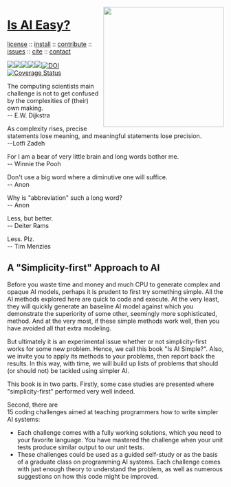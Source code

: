 <a name=top><img align=right width=280 src="https://pngimage.net/wp-content/uploads/2019/05/silueta-planetas-png-.png">
<h1><a href="/README.md#top">Is AI Easy?</a></h1> 
<p> <a
href="https://github.com/aiez/eg/blob/master/LICENSE">license</a> :: <a
href="https://github.com/aiez/eg/blob/master/INSTALL.md#top">install</a> :: <a
href="https://github.com/aiez/eg/blob/master/CODE_OF_CONDUCT.md#top">contribute</a> :: <a
href="https://github.com/aiez/eg/issues">issues</a> :: <a
href="https://github.com/aiez/eg/blob/master/CITATION.md#top">cite</a> :: <a
href="https://github.com/aiez/eg/blob/master/CONTACT.md#top">contact</a> </p><p> 
<img src="https://img.shields.io/badge/license-mit-red"><img 
src="https://img.shields.io/badge/language-lua-orange"><img 
src="https://img.shields.io/badge/purpose-ai,se-blueviolet"><img 
src="https://img.shields.io/badge/platform-mac,*nux-informational"><a 
     href="https://travis-ci.org/github/sehero/lua"><img 
src="https://travis-ci.org/aiez/eg.svg?branch=master"></a><a 
     href="https://zenodo.org/badge/latestdoi/263210595"><img 
src="https://zenodo.org/badge/263210595.svg" alt="DOI"></a><a 
     href='https://coveralls.io/github/aiez/lua?branch=master'><img i
src='https://coveralls.io/repos/github/aiez/eg/badge.svg?branch=master' alt='Coverage Status' /></a></p>


The computing scientists main challenge is not to get confused by the complexities of (their) own making.    
-- E.W. Dijkstra

As complexity rises, precise statements lose meaning, and meaningful statements lose precision.   
--Lotfi Zadeh

For I am a bear of very little brain and long words bother me.   
-- Winnie the Pooh

Don't use a big word where a diminutive one will suffice.  
-- Anon

Why is "abbreviation" such a long word?   
-- Anon

Less, but better.  
-- Deiter Rams

Less. Plz.   
-- Tim Menzies

## A "Simplicity-first" Approach to AI

Before you waste time and money and   much CPU to generate
complex and opaque AI models, perhaps it is prudent to first try something simple.
All the AI methods explored here are quick to code and execute. 
At  the very least, they will  quickly
generate an
baseline AI model against which you demonstrate the  superiority   of  some other, seemingly more sophisticated, method.
And at the very most, if these simple methods work well, then you have avoided all that extra modeling.

But ultimately it is an experimental issue whether or not simplicity-first works for some new problem.
Hence, we call this book
"Is AI Simple?". Also, we invite you to apply its methods to your problems, then report back the results.
In this way, with time, we will build up lists of problems that should (or should not) be tackled
using
simpler AI.


This book is in two parts. Firstly, some case studies
are presented where "simplicity-first" performed very well indeed.

Second, there are   
15 coding challenges aimed at teaching programmers how to write simpler AI
systems:

-  Each challenge comes with a fully working solutions, which
you need to 
your favorite language.
You have mastered the challenge when your unit tests produce similar output to our unit tests.
- These challenges could be used as a guided self-study or as the basis of a graduate class on programming AI
systems.
Each challenge comes with just enough theory to understand the problem, as well as numerous suggestions on how
this code might be improved.

